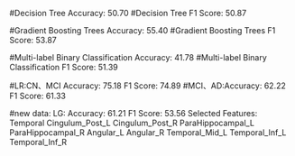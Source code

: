 #Decision Tree Accuracy:  50.70
#Decision Tree F1 Score:  50.87

#Gradient Boosting Trees Accuracy:  55.40
#Gradient Boosting Trees F1 Score:  53.87

#Multi-label Binary Classification Accuracy:  41.78
#Multi-label Binary Classification F1 Score:  51.39

#LR:CN、MCI Accuracy: 75.18 F1 Score:  74.89
#MCI、AD:Accuracy: 62.22 F1 Score:  61.33

#new data:
LG: Accuracy:  61.21
    F1 Score:  53.56
    Selected Features:
    Temporal
    Cingulum_Post_L
    Cingulum_Post_R
    ParaHippocampal_L
    ParaHippocampal_R
    Angular_L
    Angular_R
    Temporal_Mid_L
    Temporal_Inf_L
    Temporal_Inf_R


